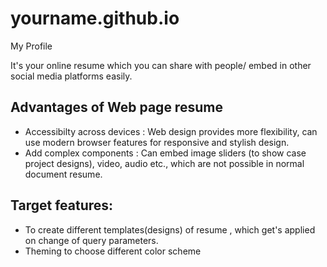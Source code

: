 # yourname.github.io
My Profile 

It's your online resume which you can share with people/ embed in other social media platforms easily.

## Advantages of Web page resume
* Accessibilty across devices : Web design provides more flexibility, can use modern browser features for responsive and stylish design.
* Add complex components : Can embed image sliders (to show case project designs), video, audio etc., which are not possible in normal document resume.


## Target features:
* To create different templates(designs) of resume , which get's applied on change of  query parameters.
* Theming to choose different color scheme
